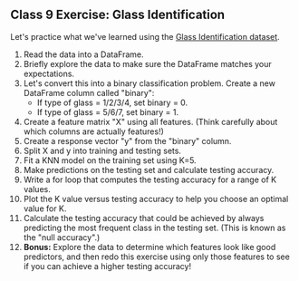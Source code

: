 ## Class 9 Exercise: Glass Identification

Let's practice what we've learned using the [Glass Identification dataset](http://archive.ics.uci.edu/ml/datasets/Glass+Identification).

1. Read the data into a DataFrame.
2. Briefly explore the data to make sure the DataFrame matches your expectations.
3. Let's convert this into a binary classification problem. Create a new DataFrame column called "binary":
    * If type of glass = 1/2/3/4, set binary = 0.
    * If type of glass = 5/6/7, set binary = 1.
4. Create a feature matrix "X" using all features. (Think carefully about which columns are actually features!)
5. Create a response vector "y" from the "binary" column.
6. Split X and y into training and testing sets.
7. Fit a KNN model on the training set using K=5.
8. Make predictions on the testing set and calculate testing accuracy.
9. Write a for loop that computes the testing accuracy for a range of K values.
10. Plot the K value versus testing accuracy to help you choose an optimal value for K.
11. Calculate the testing accuracy that could be achieved by always predicting the most frequent class in the testing set. (This is known as the "null accuracy".)
12. **Bonus:** Explore the data to determine which features look like good predictors, and then redo this exercise using only those features to see if you can achieve a higher testing accuracy!
